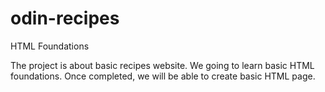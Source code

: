 # odin-recipes
HTML Foundations

The project is about basic recipes website.
We going to learn basic HTML foundations. 
Once completed, we will be able to create basic HTML page.
